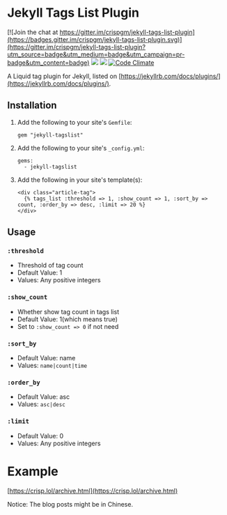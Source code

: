 # Jekyll Tags List Plugin

[![Join the chat at https://gitter.im/crispgm/jekyll-tags-list-plugin](https://badges.gitter.im/crispgm/jekyll-tags-list-plugin.svg)](https://gitter.im/crispgm/jekyll-tags-list-plugin?utm_source=badge&utm_medium=badge&utm_campaign=pr-badge&utm_content=badge)
![](https://img.shields.io/badge/license-MIT-blue.svg)
![](https://badge.fury.io/rb/jekyll-tagslist.svg)
[![Code Climate](https://codeclimate.com/github/crispgm/jekyll-tags-list-plugin/badges/gpa.svg)](https://codeclimate.com/github/crispgm/jekyll-tags-list-plugin)

A Liquid tag plugin for Jekyll, listed on [https://jekyllrb.com/docs/plugins/](https://jekyllrb.com/docs/plugins/).

## Installation

1. Add the following to your site's ```Gemfile```:

    ```
    gem "jekyll-tagslist"
    ```

2. Add the following to your site's ```_config.yml```:

    ```
    gems:
      - jekyll-tagslist
    ```

3. Add the following in your site's template(s):

    ```
    <div class="article-tag">
      {% tags_list :threshold => 1, :show_count => 1, :sort_by => count, :order_by => desc, :limit => 20 %}
    </div>
    ```

## Usage

### ```:threshold```
* Threshold of tag count
* Default Value: 1
* Values: Any positive integers

### ```:show_count```
* Whether show tag count in tags list
* Default Value: 1(which means true)
* Set to ```:show_count => 0``` if not need

### ```:sort_by```
* Default Value: name
* Values: ```name|count|time```

### ```:order_by```
* Default Value: asc
* Values: ```asc|desc```

### ```:limit```
* Default Value: 0
* Values: Any positive integers

# Example

[https://crisp.lol/archive.html](https://crisp.lol/archive.html)

Notice: The blog posts might be in Chinese.
